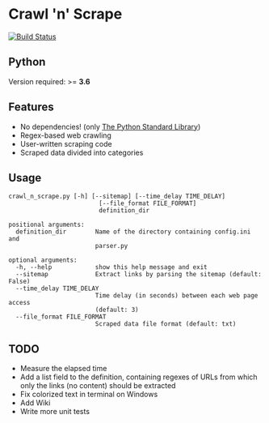 # Crawl 'n' Scrape
[![Build Status](https://travis-ci.org/bornabesic/crawl-n-scrape.svg?branch=travis-ci)](https://travis-ci.org/bornabesic/crawl-n-scrape)

## Python

Version required: >= __3.6__

## Features
- No dependencies! (only [The Python Standard Library](https://docs.python.org/3.6/library/index.html))
- Regex-based web crawling
- User-written scraping code
- Scraped data divided into categories

## Usage

```
crawl_n_scrape.py [-h] [--sitemap] [--time_delay TIME_DELAY]
                         [--file_format FILE_FORMAT]
                         definition_dir

positional arguments:
  definition_dir        Name of the directory containing config.ini and
                        parser.py

optional arguments:
  -h, --help            show this help message and exit
  --sitemap             Extract links by parsing the sitemap (default: False)
  --time_delay TIME_DELAY
                        Time delay (in seconds) between each web page access
                        (default: 3)
  --file_format FILE_FORMAT
                        Scraped data file format (default: txt)
  ```

## TODO

- Measure the elapsed time
- Add a list field to the definition, containing regexes of URLs from which only the links (no content) should be extracted
- Fix colorized text in terminal on Windows
- Add Wiki
- Write more unit tests
